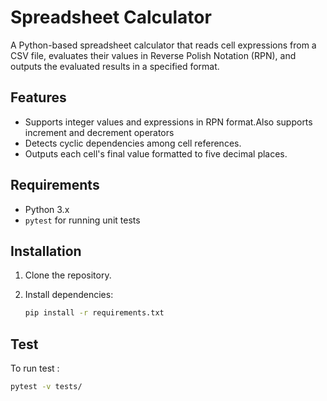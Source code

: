 # Spreadsheet Calculator

A Python-based spreadsheet calculator that reads cell expressions from a CSV file, evaluates their values in Reverse Polish Notation (RPN), and outputs the evaluated results in a specified format.

## Features
- Supports integer values and expressions in RPN format.Also supports increment and decrement operators
- Detects cyclic dependencies among cell references.
- Outputs each cell's final value formatted to five decimal places.

## Requirements
- Python 3.x
- `pytest` for running unit tests

## Installation
1. Clone the repository.
2. Install dependencies:

   ```bash
   pip install -r requirements.txt

## Test 
To run test : 
   ```bash
   pytest -v tests/